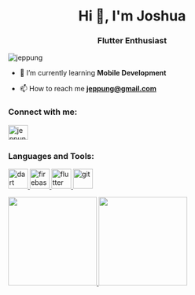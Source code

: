 <h1 align="center">Hi 👋, I'm Joshua</h1>
<h3 align="center">Flutter Enthusiast</h3>

<p align="left"> <img src="https://komarev.com/ghpvc/?username=jeppung&label=Profile%20views&color=0e75b6&style=flat" alt="jeppung" /> </p>

- 🌱 I’m currently learning **Mobile Development**

- 📫 How to reach me **jeppung@gmail.com**

<h3 align="left">Connect with me:</h3>
<p align="left">
<a href="https://linkedin.com/in/jeppung" target="blank"><img align="center" src="https://raw.githubusercontent.com/rahuldkjain/github-profile-readme-generator/master/src/images/icons/Social/linked-in-alt.svg" alt="jeppung" height="30" width="40" /></a>
</p>

<h3 align="left">Languages and Tools:</h3>
<p align="left"> <a href="https://dart.dev" target="_blank" rel="noreferrer"> <img src="https://www.vectorlogo.zone/logos/dartlang/dartlang-icon.svg" alt="dart" width="40" height="40"/> </a> <a href="https://firebase.google.com/" target="_blank" rel="noreferrer"> <img src="https://www.vectorlogo.zone/logos/firebase/firebase-icon.svg" alt="firebase" width="40" height="40"/> </a> <a href="https://flutter.dev" target="_blank" rel="noreferrer"> <img src="https://www.vectorlogo.zone/logos/flutterio/flutterio-icon.svg" alt="flutter" width="40" height="40"/> </a> <a href="https://git-scm.com/" target="_blank" rel="noreferrer"> <img src="https://www.vectorlogo.zone/logos/git-scm/git-scm-icon.svg" alt="git" width="40" height="40"/> </a> </p>
<p align="left">
<a href="https://github.com/jeppung">
  <img height="180em" src="https://github-readme-stats-eight-theta.vercel.app/api?username=jeppung&show_icons=true&theme=algolia&include_all_commits=true&count_private=true"/>
  <img height="180em" src="https://github-readme-stats-eight-theta.vercel.app/api/top-langs/?username=jeppung&layout=compact&langs_count=8&theme=algolia"/>
</a>
</p>




